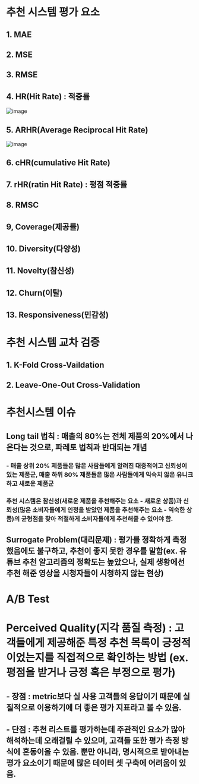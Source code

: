# 추천 시스템 평가 요소
## 1. MAE
## 2. MSE
## 3. RMSE
## 4. HR(Hit Rate) : 적중률
![image](https://user-images.githubusercontent.com/76590396/159428851-2f51f9d4-03a5-481d-8f1e-bc76a0aeb857.png)
## 5. ARHR(Average Reciprocal Hit Rate)
![image](https://user-images.githubusercontent.com/76590396/159427860-b72bccc8-c141-4124-ac1d-6d91a9df9806.png)

## 6. cHR(cumulative Hit Rate)
## 7. rHR(ratin Hit Rate) : 평점 적중률
## 8. RMSC
## 9, Coverage(제공률)
## 10. Diversity(다양성)
## 11. Novelty(참신성)

## 12. Churn(이탈)
## 13. Responsiveness(민감성)

# 추천 시스템 교차 검증
## 1. K-Fold Cross-Vaildation
## 2. Leave-One-Out Cross-Validation

# 추천시스템 이슈
## Long tail 법칙 : 매출의 80%는 전체 제품의 20%에서 나온다는 것으로, 파레토 법칙과 반대되는 개념
### - 매출 상위 20% 제품들은 많은 사람들에게 알려진 대중적이고 신뢰성이 있는 제품군, 매출 하위 80% 제품들은 많은 사람들에게 익숙치 않은 유니크하고 새로운 제품군
### 추천 시스템은 참신성(새로운 제품을 추천해주는 요소 - 새로운 상품)과 신뢰성(많은 소비자들에게 인정을 받았던 제품을 추천해주는 요소 - 익숙한 상품)의 균형점을 찾아 적절하게 소비자들에게 추천해줄 수 있어야 함.
## Surrogate Problem(대리문제) : 평가를 정확하게 측정했음에도 불구하고, 추천이 좋지 못한 경우를 말함(ex. 유튜브 추천 알고리즘의 정확도는 높았으나, 실제 생황에선 추천 해준 영상을 시청자들이 시청하지 않는 현상)
# A/B Test

# Perceived Quality(지각 품질 측정) : 고객들에게 제공해준 특정 추천 목록이 긍정적이었는지를 직접적으로 확인하는 방법 (ex. 평점을 받거나 긍정 혹은 부정으로 평가)
## - 장점 : metric보다 실 사용 고객들의 응답이기 때문에 실질적으로 이용하기에 더 좋은 평가 지표라고 볼 수 있음.
## - 단점 : 추천 리스트를 평가하는데 주관적인 요소가 많아 해석하는데 오래걸릴 수 있으며, 고객들 또한 평가 측정 방식에 혼동이올 수 있음. 뿐만 아니라, 명시적으로 받아내는 평가 요소이기 때문에 많은 데이터 셋 구축에 어려움이 있음.
